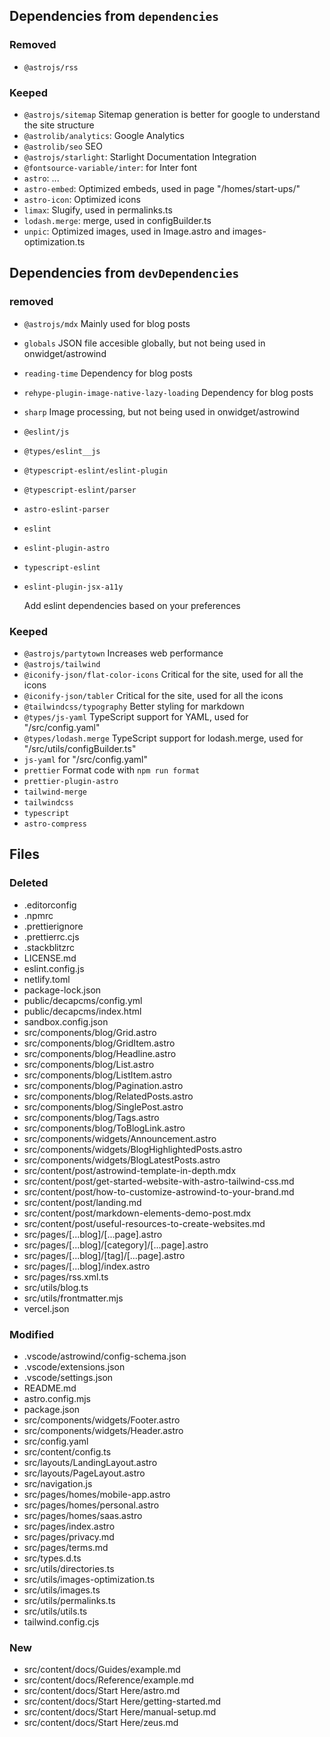 ## Dependencies from `dependencies`

### Removed

- `@astrojs/rss`

### Keeped

- `@astrojs/sitemap` Sitemap generation is better for google to understand the site structure
- `@astrolib/analytics`: Google Analytics
- `@astrolib/seo` SEO
- `@astrojs/starlight`: Starlight Documentation Integration
- `@fontsource-variable/inter`: for Inter font
- `astro`: ...
- `astro-embed`: Optimized embeds, used in page "/homes/start-ups/"
- `astro-icon`: Optimized icons
- `limax`: Slugify, used in permalinks.ts
- `lodash.merge`: merge, used in configBuilder.ts
- `unpic`: Optimized images, used in Image.astro and images-optimization.ts

## Dependencies from `devDependencies`

### removed

- `@astrojs/mdx` Mainly used for blog posts
- `globals` JSON file accesible globally, but not being used in onwidget/astrowind
- `reading-time` Dependency for blog posts
- `rehype-plugin-image-native-lazy-loading` Dependency for blog posts
- `sharp` Image processing, but not being used in onwidget/astrowind
- `@eslint/js`
- `@types/eslint__js`
- `@typescript-eslint/eslint-plugin`
- `@typescript-eslint/parser`
- `astro-eslint-parser`
- `eslint`
- `eslint-plugin-astro`
- `typescript-eslint`
- `eslint-plugin-jsx-a11y`

  Add eslint dependencies based on your preferences

### Keeped

- `@astrojs/partytown` Increases web performance
- `@astrojs/tailwind`
- `@iconify-json/flat-color-icons` Critical for the site, used for all the icons
- `@iconify-json/tabler` Critical for the site, used for all the icons
- `@tailwindcss/typography` Better styling for markdown
- `@types/js-yaml` TypeScript support for YAML, used for "/src/config.yaml"
- `@types/lodash.merge` TypeScript support for lodash.merge, used for "/src/utils/configBuilder.ts"
- `js-yaml` for "/src/config.yaml"
- `prettier` Format code with `npm run format`
- `prettier-plugin-astro`
- `tailwind-merge`
- `tailwindcss`
- `typescript`
- `astro-compress`

## Files

### Deleted

- .editorconfig
- .npmrc
- .prettierignore
- .prettierrc.cjs
- .stackblitzrc
- LICENSE.md
- eslint.config.js
- netlify.toml
- package-lock.json
- public/decapcms/config.yml
- public/decapcms/index.html
- sandbox.config.json
- src/components/blog/Grid.astro
- src/components/blog/GridItem.astro
- src/components/blog/Headline.astro
- src/components/blog/List.astro
- src/components/blog/ListItem.astro
- src/components/blog/Pagination.astro
- src/components/blog/RelatedPosts.astro
- src/components/blog/SinglePost.astro
- src/components/blog/Tags.astro
- src/components/blog/ToBlogLink.astro
- src/components/widgets/Announcement.astro
- src/components/widgets/BlogHighlightedPosts.astro
- src/components/widgets/BlogLatestPosts.astro
- src/content/post/astrowind-template-in-depth.mdx
- src/content/post/get-started-website-with-astro-tailwind-css.md
- src/content/post/how-to-customize-astrowind-to-your-brand.md
- src/content/post/landing.md
- src/content/post/markdown-elements-demo-post.mdx
- src/content/post/useful-resources-to-create-websites.md
- src/pages/[...blog]/[...page].astro
- src/pages/[...blog]/[category]/[...page].astro
- src/pages/[...blog]/[tag]/[...page].astro
- src/pages/[...blog]/index.astro
- src/pages/rss.xml.ts
- src/utils/blog.ts
- src/utils/frontmatter.mjs
- vercel.json

### Modified

- .vscode/astrowind/config-schema.json
- .vscode/extensions.json
- .vscode/settings.json
- README.md
- astro.config.mjs
- package.json
- src/components/widgets/Footer.astro
- src/components/widgets/Header.astro
- src/config.yaml
- src/content/config.ts
- src/layouts/LandingLayout.astro
- src/layouts/PageLayout.astro
- src/navigation.js
- src/pages/homes/mobile-app.astro
- src/pages/homes/personal.astro
- src/pages/homes/saas.astro
- src/pages/index.astro
- src/pages/privacy.md
- src/pages/terms.md
- src/types.d.ts
- src/utils/directories.ts
- src/utils/images-optimization.ts
- src/utils/images.ts
- src/utils/permalinks.ts
- src/utils/utils.ts
- tailwind.config.cjs

### New

- src/content/docs/Guides/example.md
- src/content/docs/Reference/example.md
- src/content/docs/Start Here/astro.md
- src/content/docs/Start Here/getting-started.md
- src/content/docs/Start Here/manual-setup.md
- src/content/docs/Start Here/zeus.md
